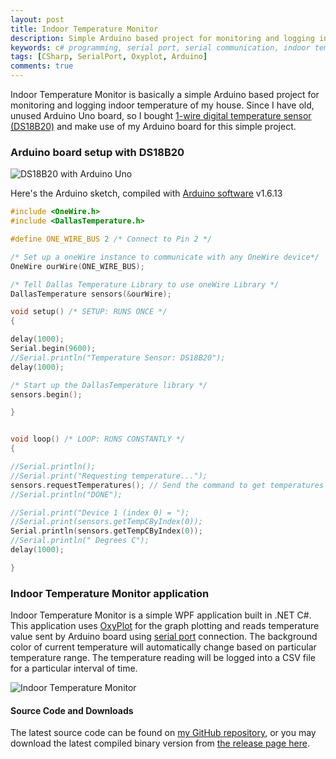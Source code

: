 ```yaml
---
layout: post
title: Indoor Temperature Monitor
description: Simple Arduino based project for monitoring and logging indoor temperature of my house. The application is built in .NET C# with live graph using OxyPlot.
keywords: c# programming, serial port, serial communication, indoor temperature monitor, arduino uno, ds18b20 temperature sensor, oxyplot graph
tags: [CSharp, SerialPort, Oxyplot, Arduino]
comments: true
---
```


Indoor Temperature Monitor is basically a simple Arduino based project for monitoring and logging indoor temperature of my house. Since I have old, unused Arduino Uno board, so I bought [1-wire digital temperature sensor (DS18B20)](https://www.maximintegrated.com/en/products/analog/sensors-and-sensor-interface/DS18B20.html) and make use of my Arduino board for this simple project.

### Arduino board setup with DS18B20

![DS18B20 with Arduino Uno](http://i.imgur.com/9OlPFLG.png)

Here's the Arduino sketch, compiled with [Arduino software](https://www.arduino.cc/en/Main/Software) v1.6.13

```c
#include <OneWire.h>
#include <DallasTemperature.h>

#define ONE_WIRE_BUS 2 /* Connect to Pin 2 */

/* Set up a oneWire instance to communicate with any OneWire device*/
OneWire ourWire(ONE_WIRE_BUS);

/* Tell Dallas Temperature Library to use oneWire Library */
DallasTemperature sensors(&ourWire);

void setup() /* SETUP: RUNS ONCE */
{

delay(1000);
Serial.begin(9600);
//Serial.println("Temperature Sensor: DS18B20");
delay(1000);

/* Start up the DallasTemperature library */
sensors.begin();

}


void loop() /* LOOP: RUNS CONSTANTLY */
{

//Serial.println();
//Serial.print("Requesting temperature...");
sensors.requestTemperatures(); // Send the command to get temperatures
//Serial.println("DONE");

//Serial.print("Device 1 (index 0) = ");
//Serial.print(sensors.getTempCByIndex(0));
Serial.println(sensors.getTempCByIndex(0));
//Serial.println(" Degrees C");
delay(1000);

}
```

### Indoor Temperature Monitor application

Indoor Temperature Monitor is a simple WPF application built in .NET C#. This application uses [OxyPlot](http://www.oxyplot.org/) for the graph plotting and reads temperature value sent by Arduino board using [serial port](https://msdn.microsoft.com/en-us/library/system.io.ports.serialport(v=vs.110).aspx) connection. The background color of current temperature will automatically change based on particular temperature range. The temperature reading will be logged into a CSV file for a particular interval of time.

![Indoor Temperature Monitor](http://i.imgur.com/8CPtSVg.png)

#### Source Code and Downloads

The latest source code can be found on [my GitHub repository](http://github.com/heiswayi/IndoorTempMonitor), or you may download the latest compiled binary version from [the release page here](https://github.com/heiswayi/IndoorTempMonitor/releases).
